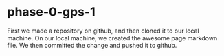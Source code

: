 # phase-0-gps-1
First we made a repository on github, and then cloned it to our local machine. On our local machine, we created the awesome page markdown file. We then committed the change and pushed it to github. 